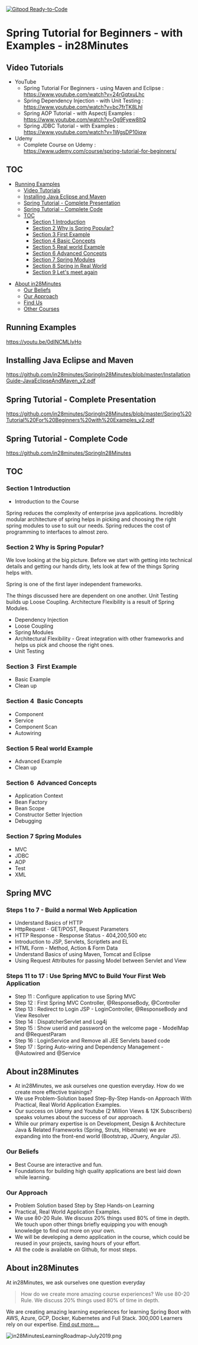 [![Gitpod Ready-to-Code](https://img.shields.io/badge/Gitpod-Ready--to--Code-blue?logo=gitpod)](https://gitpod.io/#https://github.com/in28minutes/SpringIn28Minutes) 

# Spring Tutorial for Beginners - with Examples - in28Minutes

## Video Tutorials
 - YouTube
   - Spring Tutorial For Beginners - using Maven and Eclipse : https://www.youtube.com/watch?v=24rGqtxuLhc
   - Spring Dependency Injection - with Unit Testing : https://www.youtube.com/watch?v=bc7frTK8LhI
   - Spring AOP Tutorial - with Aspectj Examples : https://www.youtube.com/watch?v=Og9Fyew8ltQ
   - Spring JDBC Tutorial  - with Examples : https://www.youtube.com/watch?v=1WgsDP10iqw
 - Udemy
   - Complete Course on Udemy : https://www.udemy.com/course/spring-tutorial-for-beginners/

## TOC
- [Running Examples](#running-examples)
	- [Video Tutorials](#video-tutorials)
	- [Installing Java Eclipse and Maven](#installing-java-eclipse-and-maven)
	- [Spring Tutorial - Complete Presentation](#spring-tutorial---complete-presentation)
	- [Spring Tutorial - Complete Code](#spring-tutorial---complete-code)
	- [TOC](#toc)
		- [Section 1 Introduction](#section-1-introduction)
		- [Section 2  Why is Spring Popular?](#section-2--why-is-spring-popular)
		- [Section 3  First Example](#section-3-first-example)
		- [Section 4  Basic Concepts](#section-4-basic-concepts)
		- [Section 5 Real world Example](#section-5-real-world-example)
		- [Section 6  Advanced Concepts](#section-6-advanced-concepts)
		- [Section 7  Spring Modules](#section-7--spring-modules)
		- [Section 8 Spring in Real World](#section-8-spring-in-real-world)
		- [Section 9 Let's meet again](#section-9-lets-meet-again)
* [About in28Minutes](#about-in28minutes)
  - [Our Beliefs](#our-beliefs)
  - [Our Approach](#our-approach)
  - [Find Us](#useful-links)
  - [Other Courses](#other-courses)


## Running Examples
https://youtu.be/0dINCMLIyHo

## Installing Java Eclipse and Maven
https://github.com/in28minutes/SpringIn28Minutes/blob/master/InstallationGuide-JavaEclipseAndMaven_v2.pdf

## Spring Tutorial - Complete Presentation
https://github.com/in28minutes/SpringIn28Minutes/blob/master/Spring%20Tutorial%20For%20Beginners%20with%20Examples_v2.pdf

## Spring Tutorial - Complete Code
https://github.com/in28minutes/SpringIn28Minutes

## TOC

### Section 1 Introduction
- Introduction to the Course

Spring reduces the complexity of enterprise java applications. Incredibly modular architecture of spring helps in picking and choosing the right spring modules to use to suit our needs. Spring reduces the cost of programming to interfaces to almost zero.

### Section 2  Why is Spring Popular?

We love looking at the big picture. Before we start with getting into technical details and getting our hands dirty, lets look at few of the things Spring helps with. 

Spring is one of the first layer independent frameworks.

The things discussed here are dependent on one another. Unit Testing builds up Loose Coupling. Architecture Flexibility is a result of Spring Modules.

- Dependency Injection
- Loose Coupling
- Spring Modules
- Architectural Flexibility - Great integration with other frameworks and helps us pick and choose the right ones.
- Unit Testing

### Section 3  First Example
- Basic Example
- Clean up 

### Section 4  Basic Concepts
- Component
- Service
- Component Scan
- Autowiring

### Section 5 Real world Example 
- Advanced Example
- Clean up

### Section 6  Advanced Concepts
- Application Context
- Bean Factory
- Bean Scope
- Constructor Setter Injection
- Debugging 

### Section 7  Spring Modules
- MVC
- JDBC
- AOP
- Test
- XML

## Spring MVC

### Steps 1 to 7 - Build a normal Web Application
- Understand Basics of HTTP 
- HttpRequest - GET/POST, Request Parameters
- HTTP Response - Response Status - 404,200,500 etc
- Introduction to JSP, Servlets,  Scriptlets and EL
- HTML Form -  Method, Action & Form Data
- Understand Basics of using Maven, Tomcat and Eclipse
- Using Request Attributes for passing Model between Servlet and View

### Steps 11 to 17 : Use Spring MVC to Build Your First Web Application
- Step 11 : Configure application to use Spring MVC
- Step 12 : First Spring MVC Controller, @ResponseBody, @Controller
- Step 13 : Redirect to Login JSP - LoginController, @ResponseBody and View Resolver
- Step 14 : DispatcherServlet and Log4j
- Step 15 : Show userid and password on the welcome page - ModelMap and @RequestParam 
- Step 16 : LoginService and Remove all JEE Servlets based code
- Step 17 : Spring Auto-wiring and Dependency Management - @Autowired and @Service

## About in28Minutes
- At in28Minutes, we ask ourselves one question everyday. How do we create more effective trainings?
- We use Problem-Solution based Step-By-Step Hands-on Approach With Practical, Real World Application Examples. 
- Our success on Udemy and Youtube (2 Million Views & 12K Subscribers) speaks volumes about the success of our approach.
- While our primary expertise is on Development, Design & Architecture Java & Related Frameworks (Spring, Struts, Hibernate) we are expanding into the front-end world (Bootstrap, JQuery, Angular JS). 

### Our Beliefs
- Best Course are interactive and fun.
- Foundations for building high quality applications are best laid down while learning.

### Our Approach
- Problem Solution based Step by Step Hands-on Learning
- Practical, Real World Application Examples.
- We use 80-20 Rule. We discuss 20% things used 80% of time in depth. We touch upon other things briefly equipping you with enough knowledge to find out more on your own. 
- We will be developing a demo application in the course, which could be reused in your projects, saving hours of your effort.
- All the code is available on Github, for most steps.

## About in28Minutes

At in28Minutes, we ask ourselves one question everyday
> How do we create more amazing course experiences? 
> We use 80-20 Rule. We discuss 20% things used 80% of time in depth.

We are creating amazing learning experiences for learning Spring Boot with AWS, Azure, GCP, Docker, Kubernetes and Full Stack. 300,000 Learners rely on our expertise.  [Find out more.... ](https://github.com/in28minutes/learn#best-selling-courses)

![in28MinutesLearningRoadmap-July2019.png](https://github.com/in28minutes/in28Minutes-Course-Roadmap/raw/master/in28MinutesLearningRoadmap-July2019.png)
